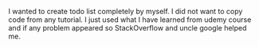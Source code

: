 I wanted to create todo list completely by myself.
I did not want to copy code from any tutorial.
I just used what I have learned from udemy course and if any problem appeared so StackOverflow and uncle google helped me. 
